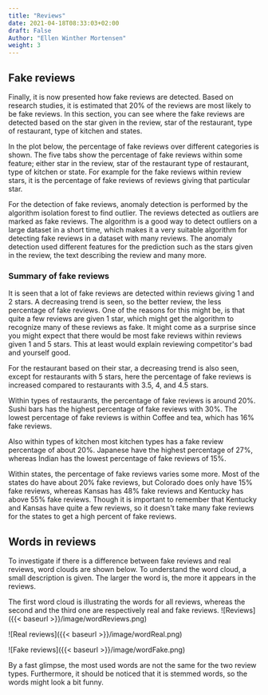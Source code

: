 ```yaml
---
title: "Reviews"
date: 2021-04-18T08:33:03+02:00
draft: False
Author: "Ellen Winther Mortensen"
weight: 3
---
```


## Fake reviews
Finally, it is now presented how fake reviews are detected. Based on research studies, it is estimated that 20% of the reviews are most likely to be fake reviews. In this section, you can see where the fake reviews are detected based on the star given in the review, star of the restaurant, type of restaurant, type of kitchen and states.

In the plot below, the percentage of fake reviews over different categories is shown. The five tabs show the percentage of fake reviews within some feature; either star in the review, star of the restaurant type of restaurant, type of kitchen or state. For example for the fake reviews within review stars, it is the percentage of fake reviews of reviews giving that particular star.

For the detection of fake reviews, anomaly detection is performed by the algorithm isolation forest to find outlier. The reviews detected as outliers are marked as fake reviews. The algorithm is a good way to detect outliers on a large dataset in a short time, which makes it a very suitable algorithm for detecting fake reviews in a dataset with many reviews. The anomaly detection used different features for the prediction such as the stars given in the review, the text describing the review and many more.

<script type="text/javascript" src="https://cdn.bokeh.org/bokeh/release/bokeh-2.3.2.min.js" integrity="sha384-XypntL49z55iwGVUW4qsEu83zKL3XEcz0MjuGOQ9SlaaQ68X/g+k1FcioZi7oQAc" crossorigin="anonymous"></script>
<script type="text/javascript">
            Bokeh.set_log_level("info");
</script>
<div class="bk-root" id="ed28685d-9367-4bc9-8bf7-5b046217a723" data-root-id="7663"></div>
<script type="application/json" id="8838">
          {"abce1517-8535-43e5-980d-7d5f2c1336b7":{"defs":[],"roots":{"references":[{"attributes":{"tabs":[{"id":"5190"},{"id":"7539"},{"id":"7580"},{"id":"7621"},{"id":"7662"}]},"id":"7663","type":"Tabs"},{"attributes":{},"id":"5159","type":"LinearScale"},{"attributes":{"data_source":{"id":"7654"},"glyph":{"id":"7656"},"hover_glyph":null,"muted_glyph":null,"nonselection_glyph":{"id":"7657"},"view":{"id":"7659"}},"id":"7658","type":"GlyphRenderer"},{"attributes":{},"id":"7563","type":"HelpTool"},{"attributes":{"source":{"id":"7654"}},"id":"7659","type":"CDSView"},{"attributes":{"formatter":{"id":"8019"},"major_label_policy":{"id":"8018"},"major_tick_line_color":null,"minor_tick_line_color":null,"ticker":{"id":"7511"}},"id":"7510","type":"CategoricalAxis"},{"attributes":{"formatter":{"id":"8028"},"major_label_policy":{"id":"8027"},"major_tick_line_color":null,"minor_tick_line_color":null,"ticker":{"id":"7555"}},"id":"7554","type":"LinearAxis"},{"attributes":{"child":{"id":"7622"},"title":"State"},"id":"7662","type":"Panel"},{"attributes":{"formatter":{"id":"8022"},"major_label_policy":{"id":"8021"},"major_tick_line_color":null,"minor_tick_line_color":null,"ticker":{"id":"7514"}},"id":"7513","type":"LinearAxis"},{"attributes":{"axis":{"id":"7554"},"dimension":1,"ticker":null},"id":"7557","type":"Grid"},{"attributes":{"start":0},"id":"7504","type":"DataRange1d"},{"attributes":{},"id":"7555","type":"BasicTicker"},{"attributes":{"child":{"id":"7540"},"title":"Type of restaurant"},"id":"7580","type":"Panel"},{"attributes":{},"id":"7508","type":"LinearScale"},{"attributes":{"factors":["Bars","Breakfast &amp; Brunch","Buffets","Burgers","Cafes","Coffee &amp; Tea","Diners","Fast Food","Food","Nightlife","Pizza","Salad","Sandwiches","Steakhouses","Sushi Bars","Vegetarian","Wine Bars"]},"id":"7543","type":"FactorRange"},{"attributes":{},"id":"7506","type":"CategoricalScale"},{"attributes":{},"id":"5172","type":"ResetTool"},{"attributes":{},"id":"7559","type":"WheelZoomTool"},{"attributes":{},"id":"7511","type":"CategoricalTicker"},{"attributes":{},"id":"7558","type":"PanTool"},{"attributes":{"overlay":{"id":"7605"}},"id":"7601","type":"BoxZoomTool"},{"attributes":{"axis":{"id":"7510"},"ticker":null},"id":"7512","type":"Grid"},{"attributes":{"overlay":{"id":"7564"}},"id":"7560","type":"BoxZoomTool"},{"attributes":{},"id":"8046","type":"UnionRenderers"},{"attributes":{"active_multi":null,"tools":[{"id":"5168"},{"id":"5169"},{"id":"5170"},{"id":"5171"},{"id":"5172"},{"id":"5173"},{"id":"5188"},{"id":"5962"}]},"id":"5175","type":"Toolbar"},{"attributes":{},"id":"7561","type":"SaveTool"},{"attributes":{},"id":"7641","type":"WheelZoomTool"},{"attributes":{},"id":"7562","type":"ResetTool"},{"attributes":{"child":{"id":"7581"},"title":"Type of kitchen"},"id":"7621","type":"Panel"},{"attributes":{},"id":"8047","type":"Selection"},{"attributes":{"axis":{"id":"7513"},"dimension":1,"ticker":null},"id":"7516","type":"Grid"},{"attributes":{"axis":{"id":"7592"},"ticker":null},"id":"7594","type":"Grid"},{"attributes":{},"id":"5157","type":"CategoricalScale"},{"attributes":{},"id":"7514","type":"BasicTicker"},{"attributes":{},"id":"7596","type":"BasicTicker"},{"attributes":{"fill_alpha":{"value":0.1},"fill_color":{"value":"lightblue"},"line_alpha":{"value":0.1},"line_color":{"value":"lightblue"},"top":{"field":"y"},"width":{"value":0.7},"x":{"field":"x"}},"id":"7616","type":"VBar"},{"attributes":{"source":{"id":"7613"}},"id":"7618","type":"CDSView"},{"attributes":{"data_source":{"id":"7613"},"glyph":{"id":"7615"},"hover_glyph":null,"muted_glyph":null,"nonselection_glyph":{"id":"7616"},"view":{"id":"7618"}},"id":"7617","type":"GlyphRenderer"},{"attributes":{},"id":"7593","type":"CategoricalTicker"},{"attributes":{},"id":"7518","type":"WheelZoomTool"},{"attributes":{},"id":"7602","type":"SaveTool"},{"attributes":{"axis":{"id":"7595"},"dimension":1,"ticker":null},"id":"7598","type":"Grid"},{"attributes":{},"id":"7517","type":"PanTool"},{"attributes":{"overlay":{"id":"7523"}},"id":"7519","type":"BoxZoomTool"},{"attributes":{},"id":"7604","type":"HelpTool"},{"attributes":{},"id":"7520","type":"SaveTool"},{"attributes":{},"id":"7521","type":"ResetTool"},{"attributes":{},"id":"7599","type":"PanTool"},{"attributes":{},"id":"7603","type":"ResetTool"},{"attributes":{},"id":"7590","type":"LinearScale"},{"attributes":{"formatter":{"id":"8031"},"major_label_orientation":"vertical","major_label_policy":{"id":"8030"},"major_tick_line_color":null,"minor_tick_line_color":null,"ticker":{"id":"7593"}},"id":"7592","type":"CategoricalAxis"},{"attributes":{},"id":"7588","type":"CategoricalScale"},{"attributes":{},"id":"8018","type":"AllLabels"},{"attributes":{},"id":"8019","type":"CategoricalTickFormatter"},{"attributes":{"fill_color":{"value":"lightblue"},"line_color":{"value":"lightblue"},"top":{"field":"y"},"width":{"value":0.7},"x":{"field":"x"}},"id":"5716","type":"VBar"},{"attributes":{"data":{"x":["1.0","1.5","2.0","2.5","3.0","3.5","4.0","4.5","5.0"],"y":[39.75535168195719,35.12619669277633,35.9411309062742,33.37421332903018,26.661313877842613,20.06073169470572,17.582417582417584,17.40471014726467,25.15331255654971]},"selected":{"id":"5948"},"selection_policy":{"id":"5947"}},"id":"5714","type":"ColumnDataSource"},{"attributes":{},"id":"8025","type":"CategoricalTickFormatter"},{"attributes":{"factors":["1.0","1.5","2.0","2.5","3.0","3.5","4.0","4.5","5.0"]},"id":"7502","type":"FactorRange"},{"attributes":{"bottom_units":"screen","fill_alpha":0.5,"fill_color":"lightgrey","left_units":"screen","level":"overlay","line_alpha":1.0,"line_color":"black","line_dash":[4,4],"line_width":2,"right_units":"screen","syncable":false,"top_units":"screen"},"id":"7564","type":"BoxAnnotation"},{"attributes":{},"id":"8024","type":"AllLabels"},{"attributes":{},"id":"5947","type":"UnionRenderers"},{"attributes":{},"id":"8028","type":"BasicTickFormatter"},{"attributes":{},"id":"8036","type":"AllLabels"},{"attributes":{"align":"center","text":"Fake reviews by stars","text_font_size":"13pt"},"id":"7500","type":"Title"},{"attributes":{},"id":"8037","type":"CategoricalTickFormatter"},{"attributes":{},"id":"5948","type":"Selection"},{"attributes":{},"id":"8027","type":"AllLabels"},{"attributes":{"callback":null,"tooltips":[["Percentage","@y"]]},"id":"7578","type":"HoverTool"},{"attributes":{},"id":"8039","type":"AllLabels"},{"attributes":{"bottom_units":"screen","fill_alpha":0.5,"fill_color":"lightgrey","left_units":"screen","level":"overlay","line_alpha":1.0,"line_color":"black","line_dash":[4,4],"line_width":2,"right_units":"screen","syncable":false,"top_units":"screen"},"id":"7523","type":"BoxAnnotation"},{"attributes":{},"id":"7600","type":"WheelZoomTool"},{"attributes":{},"id":"8040","type":"BasicTickFormatter"},{"attributes":{"data":{"x":["Bars","Breakfast &amp; Brunch","Buffets","Burgers","Cafes","Coffee &amp; Tea","Diners","Fast Food","Food","Nightlife","Pizza","Salad","Sandwiches","Steakhouses","Sushi Bars","Vegetarian","Wine Bars"],"y":[19.8299613333491,18.050525402978984,22.054712460063897,20.37934277652692,17.015520432863447,15.684165232358001,17.394118070036672,23.1604134762634,19.1271251358603,19.305459792583328,18.92894200837785,20.327483450537212,18.26189882880638,21.731489911287078,27.975972876301885,17.712670780447834,19.384851138353763]},"selected":{"id":"8050"},"selection_policy":{"id":"8049"}},"id":"7572","type":"ColumnDataSource"},{"attributes":{"callback":null,"tooltips":[["Percentage","@y"]]},"id":"5962","type":"HoverTool"},{"attributes":{},"id":"5392","type":"BasicTickFormatter"},{"attributes":{},"id":"8049","type":"UnionRenderers"},{"attributes":{},"id":"5391","type":"AllLabels"},{"attributes":{},"id":"5168","type":"PanTool"},{"attributes":{"active_multi":null,"tools":[{"id":"7558"},{"id":"7559"},{"id":"7560"},{"id":"7561"},{"id":"7562"},{"id":"7563"},{"id":"7578"}]},"id":"7565","type":"Toolbar"},{"attributes":{},"id":"8050","type":"Selection"},{"attributes":{"child":{"id":"7499"},"title":"Stars"},"id":"7539","type":"Panel"},{"attributes":{},"id":"7522","type":"HelpTool"},{"attributes":{"axis":{"id":"5164"},"dimension":1,"ticker":null},"id":"5167","type":"Grid"},{"attributes":{},"id":"8030","type":"AllLabels"},{"attributes":{"below":[{"id":"5161"}],"center":[{"id":"5163"},{"id":"5167"}],"height":500,"left":[{"id":"5164"}],"renderers":[{"id":"5186"},{"id":"5718"}],"title":{"id":"5151"},"toolbar":{"id":"5175"},"toolbar_location":null,"width":800,"x_range":{"id":"5153"},"x_scale":{"id":"5157"},"y_range":{"id":"5155"},"y_scale":{"id":"5159"}},"id":"5150","subtype":"Figure","type":"Plot"},{"attributes":{"formatter":{"id":"8034"},"major_label_policy":{"id":"8033"},"major_tick_line_color":null,"minor_tick_line_color":null,"ticker":{"id":"7596"}},"id":"7595","type":"LinearAxis"},{"attributes":{"active_multi":null,"tools":[{"id":"7517"},{"id":"7518"},{"id":"7519"},{"id":"7520"},{"id":"7521"},{"id":"7522"},{"id":"7537"}]},"id":"7524","type":"Toolbar"},{"attributes":{"fill_alpha":{"value":0.1},"fill_color":{"value":"lightblue"},"line_alpha":{"value":0.1},"line_color":{"value":"lightblue"},"top":{"field":"y"},"width":{"value":0.7},"x":{"field":"x"}},"id":"7575","type":"VBar"},{"attributes":{"data_source":{"id":"7572"},"glyph":{"id":"7574"},"hover_glyph":null,"muted_glyph":null,"nonselection_glyph":{"id":"7575"},"view":{"id":"7577"}},"id":"7576","type":"GlyphRenderer"},{"attributes":{},"id":"5171","type":"SaveTool"},{"attributes":{"source":{"id":"7572"}},"id":"7577","type":"CDSView"},{"attributes":{"below":[{"id":"7510"}],"center":[{"id":"7512"},{"id":"7516"}],"height":500,"left":[{"id":"7513"}],"renderers":[{"id":"7535"}],"title":{"id":"7500"},"toolbar":{"id":"7524"},"toolbar_location":null,"width":800,"x_range":{"id":"7502"},"x_scale":{"id":"7506"},"y_range":{"id":"7504"},"y_scale":{"id":"7508"}},"id":"7499","subtype":"Figure","type":"Plot"},{"attributes":{"align":"center","text":"Fake reviews by type of kitchen","text_font_size":"13pt"},"id":"7582","type":"Title"},{"attributes":{"overlay":{"id":"5174"}},"id":"5170","type":"BoxZoomTool"},{"attributes":{"below":[{"id":"7592"}],"center":[{"id":"7594"},{"id":"7598"}],"height":500,"left":[{"id":"7595"}],"renderers":[{"id":"7617"}],"title":{"id":"7582"},"toolbar":{"id":"7606"},"toolbar_location":null,"width":800,"x_range":{"id":"7584"},"x_scale":{"id":"7588"},"y_range":{"id":"7586"},"y_scale":{"id":"7590"}},"id":"7581","subtype":"Figure","type":"Plot"},{"attributes":{"bottom_units":"screen","fill_alpha":0.5,"fill_color":"lightgrey","left_units":"screen","level":"overlay","line_alpha":1.0,"line_color":"black","line_dash":[4,4],"line_width":2,"right_units":"screen","syncable":false,"top_units":"screen"},"id":"7605","type":"BoxAnnotation"},{"attributes":{"active_multi":null,"tools":[{"id":"7599"},{"id":"7600"},{"id":"7601"},{"id":"7602"},{"id":"7603"},{"id":"7604"},{"id":"7619"}]},"id":"7606","type":"Toolbar"},{"attributes":{"fill_alpha":{"value":0.1},"fill_color":{"value":"lightblue"},"line_alpha":{"value":0.1},"line_color":{"value":"lightblue"},"top":{"field":"y"},"width":{"value":0.7},"x":{"field":"x"}},"id":"7534","type":"VBar"},{"attributes":{},"id":"8034","type":"BasicTickFormatter"},{"attributes":{"source":{"id":"7531"}},"id":"7536","type":"CDSView"},{"attributes":{"data_source":{"id":"7531"},"glyph":{"id":"7533"},"hover_glyph":null,"muted_glyph":null,"nonselection_glyph":{"id":"7534"},"view":{"id":"7536"}},"id":"7535","type":"GlyphRenderer"},{"attributes":{},"id":"8033","type":"AllLabels"},{"attributes":{},"id":"8031","type":"CategoricalTickFormatter"},{"attributes":{"data_source":{"id":"5714"},"glyph":{"id":"5716"},"hover_glyph":null,"muted_glyph":null,"nonselection_glyph":{"id":"5717"},"view":{"id":"5719"}},"id":"5718","type":"GlyphRenderer"},{"attributes":{},"id":"5389","type":"CategoricalTickFormatter"},{"attributes":{"fill_color":{"value":"lightblue"},"line_color":{"value":"lightblue"},"top":{"field":"y"},"width":{"value":0.7},"x":{"field":"x"}},"id":"7615","type":"VBar"},{"attributes":{"formatter":{"id":"8025"},"major_label_orientation":"vertical","major_label_policy":{"id":"8024"},"major_tick_line_color":null,"minor_tick_line_color":null,"ticker":{"id":"7552"}},"id":"7551","type":"CategoricalAxis"},{"attributes":{"fill_color":{"value":"lightblue"},"line_color":{"value":"lightblue"},"top":{"field":"y"},"width":{"value":0.7},"x":{"field":"x"}},"id":"7656","type":"VBar"},{"attributes":{"axis":{"id":"7551"},"ticker":null},"id":"7553","type":"Grid"},{"attributes":{"align":"center","text":"Fake reviews by state","text_font_size":"13pt"},"id":"7623","type":"Title"},{"attributes":{"below":[{"id":"7633"}],"center":[{"id":"7635"},{"id":"7639"}],"height":500,"left":[{"id":"7636"}],"renderers":[{"id":"7658"}],"title":{"id":"7623"},"toolbar":{"id":"7647"},"toolbar_location":null,"width":800,"x_range":{"id":"7625"},"x_scale":{"id":"7629"},"y_range":{"id":"7627"},"y_scale":{"id":"7631"}},"id":"7622","subtype":"Figure","type":"Plot"},{"attributes":{"start":0},"id":"7545","type":"DataRange1d"},{"attributes":{"source":{"id":"5714"}},"id":"5719","type":"CDSView"},{"attributes":{},"id":"7549","type":"LinearScale"},{"attributes":{},"id":"5388","type":"AllLabels"},{"attributes":{},"id":"7552","type":"CategoricalTicker"},{"attributes":{"callback":null,"tooltips":[["Percentage","@y"]]},"id":"7660","type":"HoverTool"},{"attributes":{},"id":"7547","type":"CategoricalScale"},{"attributes":{"align":"center","text":"Fake reviews by review stars","text_font_size":"13pt"},"id":"5151","type":"Title"},{"attributes":{"callback":null,"tooltips":[["Percentage","@y"]]},"id":"7619","type":"HoverTool"},{"attributes":{"factors":["American (New)","American (Traditional)","Cajun/Creole","Caribbean","Chinese","Greek","Indian","Italian","Japanese","Korean","Latin American","Mediterranean","Mexican","New Mexican Cuisine","Thai","Vietnamese"]},"id":"7584","type":"FactorRange"},{"attributes":{"fill_alpha":{"value":0.1},"fill_color":{"value":"lightblue"},"line_alpha":{"value":0.1},"line_color":{"value":"lightblue"},"top":{"field":"y"},"width":{"value":0.7},"x":{"field":"x"}},"id":"5717","type":"VBar"},{"attributes":{"data":{"x":["British Columbia","Colorado","Florida","Georgia","Kansas","Kentucky","Massachusetts","Ohio","Oregon","Texas","Washington"],"y":[24.582395584759276,15.32363033960478,19.920633912004675,21.037661332057073,48.0,54.54545454545454,19.99116047989009,21.19978814149918,18.41717886472806,18.955488317908227,18.87424872861766]},"selected":{"id":"8056"},"selection_policy":{"id":"8055"}},"id":"7654","type":"ColumnDataSource"},{"attributes":{"formatter":{"id":"8040"},"major_label_policy":{"id":"8039"},"major_tick_line_color":null,"minor_tick_line_color":null,"ticker":{"id":"7637"}},"id":"7636","type":"LinearAxis"},{"attributes":{},"id":"8052","type":"UnionRenderers"},{"attributes":{},"id":"7631","type":"LinearScale"},{"attributes":{},"id":"7640","type":"PanTool"},{"attributes":{},"id":"8053","type":"Selection"},{"attributes":{"bottom_units":"screen","fill_alpha":0.5,"fill_color":"lightgrey","left_units":"screen","level":"overlay","line_alpha":1.0,"line_color":"black","line_dash":[4,4],"line_width":2,"right_units":"screen","syncable":false,"top_units":"screen"},"id":"5174","type":"BoxAnnotation"},{"attributes":{"align":"center","text":"Fake reviews by type of restaurant","text_font_size":"13pt"},"id":"7541","type":"Title"},{"attributes":{},"id":"7643","type":"SaveTool"},{"attributes":{"callback":null,"tooltips":[["Percentage","@y"]]},"id":"7537","type":"HoverTool"},{"attributes":{"below":[{"id":"7551"}],"center":[{"id":"7553"},{"id":"7557"}],"height":500,"left":[{"id":"7554"}],"renderers":[{"id":"7576"}],"title":{"id":"7541"},"toolbar":{"id":"7565"},"toolbar_location":null,"width":800,"x_range":{"id":"7543"},"x_scale":{"id":"7547"},"y_range":{"id":"7545"},"y_scale":{"id":"7549"}},"id":"7540","subtype":"Figure","type":"Plot"},{"attributes":{},"id":"5417","type":"UnionRenderers"},{"attributes":{"fill_color":{"value":"lightblue"},"line_color":{"value":"lightblue"},"top":{"field":"y"},"width":{"value":0.7},"x":{"field":"x"}},"id":"7533","type":"VBar"},{"attributes":{"fill_color":{"value":"lightblue"},"line_color":{"value":"lightblue"},"top":{"field":"y"},"width":{"value":0.7},"x":{"field":"x"}},"id":"7574","type":"VBar"},{"attributes":{"start":0},"id":"5155","type":"DataRange1d"},{"attributes":{},"id":"7634","type":"CategoricalTicker"},{"attributes":{"child":{"id":"5150"},"title":"Review Stars"},"id":"5190","type":"Panel"},{"attributes":{"data":{"x":["1.0","1.5","2.0","2.5","3.0","3.5","4.0","4.5","5.0"],"y":[39.75535168195719,35.12619669277633,35.9411309062742,33.37421332903018,26.661313877842613,20.06073169470572,17.582417582417584,17.40471014726467,25.15331255654971]},"selected":{"id":"8047"},"selection_policy":{"id":"8046"}},"id":"7531","type":"ColumnDataSource"},{"attributes":{"fill_alpha":{"value":0.1},"fill_color":{"value":"lightblue"},"line_alpha":{"value":0.1},"line_color":{"value":"lightblue"},"top":{"field":"y"},"width":{"value":0.7},"x":{"field":"x"}},"id":"5185","type":"VBar"},{"attributes":{"data":{"x":["1","2","3","4","5"],"y":[31.688573143111558,31.167125897200393,28.18751493863469,19.822652614607904,12.493118820430897]},"selected":{"id":"5418"},"selection_policy":{"id":"5417"}},"id":"5182","type":"ColumnDataSource"},{"attributes":{"source":{"id":"5182"}},"id":"5187","type":"CDSView"},{"attributes":{"data_source":{"id":"5182"},"glyph":{"id":"5184"},"hover_glyph":null,"muted_glyph":null,"nonselection_glyph":{"id":"5185"},"view":{"id":"5187"}},"id":"5186","type":"GlyphRenderer"},{"attributes":{},"id":"8022","type":"BasicTickFormatter"},{"attributes":{"callback":null,"tooltips":[["Percentage","@y"]]},"id":"5188","type":"HoverTool"},{"attributes":{},"id":"7637","type":"BasicTicker"},{"attributes":{},"id":"5418","type":"Selection"},{"attributes":{"active_multi":null,"tools":[{"id":"7640"},{"id":"7641"},{"id":"7642"},{"id":"7643"},{"id":"7644"},{"id":"7645"},{"id":"7660"}]},"id":"7647","type":"Toolbar"},{"attributes":{"factors":["1","2","3","4","5"]},"id":"5153","type":"FactorRange"},{"attributes":{"formatter":{"id":"5392"},"major_label_policy":{"id":"5391"},"major_tick_line_color":null,"minor_tick_line_color":null,"ticker":{"id":"5165"}},"id":"5164","type":"LinearAxis"},{"attributes":{},"id":"8055","type":"UnionRenderers"},{"attributes":{},"id":"8056","type":"Selection"},{"attributes":{},"id":"7629","type":"CategoricalScale"},{"attributes":{"formatter":{"id":"8037"},"major_label_orientation":"vertical","major_label_policy":{"id":"8036"},"major_tick_line_color":null,"minor_tick_line_color":null,"ticker":{"id":"7634"}},"id":"7633","type":"CategoricalAxis"},{"attributes":{},"id":"5173","type":"HelpTool"},{"attributes":{},"id":"5169","type":"WheelZoomTool"},{"attributes":{"overlay":{"id":"7646"}},"id":"7642","type":"BoxZoomTool"},{"attributes":{"fill_alpha":{"value":0.1},"fill_color":{"value":"lightblue"},"line_alpha":{"value":0.1},"line_color":{"value":"lightblue"},"top":{"field":"y"},"width":{"value":0.7},"x":{"field":"x"}},"id":"7657","type":"VBar"},{"attributes":{"data":{"x":["American (New)","American (Traditional)","Cajun/Creole","Caribbean","Chinese","Greek","Indian","Italian","Japanese","Korean","Latin American","Mediterranean","Mexican","New Mexican Cuisine","Thai","Vietnamese"],"y":[18.95157156873752,20.02588159171789,20.199431526955873,16.832813332318697,22.240043251036223,16.082659478885894,14.94769194396832,19.49411498415573,26.72238855132903,21.954824976348156,17.242427928475852,16.88889878236093,18.3833650232713,15.858242348308574,20.482195995870363,19.158653846153847]},"selected":{"id":"8053"},"selection_policy":{"id":"8052"}},"id":"7613","type":"ColumnDataSource"},{"attributes":{},"id":"8021","type":"AllLabels"},{"attributes":{"formatter":{"id":"5389"},"major_label_policy":{"id":"5388"},"major_tick_line_color":null,"minor_tick_line_color":null,"ticker":{"id":"5162"}},"id":"5161","type":"CategoricalAxis"},{"attributes":{"start":0},"id":"7586","type":"DataRange1d"},{"attributes":{},"id":"7645","type":"HelpTool"},{"attributes":{"fill_color":{"value":"lightblue"},"line_color":{"value":"lightblue"},"top":{"field":"y"},"width":{"value":0.7},"x":{"field":"x"}},"id":"5184","type":"VBar"},{"attributes":{},"id":"7644","type":"ResetTool"},{"attributes":{"bottom_units":"screen","fill_alpha":0.5,"fill_color":"lightgrey","left_units":"screen","level":"overlay","line_alpha":1.0,"line_color":"black","line_dash":[4,4],"line_width":2,"right_units":"screen","syncable":false,"top_units":"screen"},"id":"7646","type":"BoxAnnotation"},{"attributes":{"axis":{"id":"5161"},"ticker":null},"id":"5163","type":"Grid"},{"attributes":{"start":0},"id":"7627","type":"DataRange1d"},{"attributes":{"axis":{"id":"7633"},"ticker":null},"id":"7635","type":"Grid"},{"attributes":{},"id":"5162","type":"CategoricalTicker"},{"attributes":{"axis":{"id":"7636"},"dimension":1,"ticker":null},"id":"7639","type":"Grid"},{"attributes":{},"id":"5165","type":"BasicTicker"},{"attributes":{"factors":["British Columbia","Colorado","Florida","Georgia","Kansas","Kentucky","Massachusetts","Ohio","Oregon","Texas","Washington"]},"id":"7625","type":"FactorRange"}],"root_ids":["7663"]},"title":"Bokeh Application","version":"2.3.2"}}
        </script>
        <script type="text/javascript">
          (function() {
            var fn = function() {
              Bokeh.safely(function() {
                (function(root) {
                  function embed_document(root) {  
                  var docs_json = document.getElementById('8838').textContent;
                  var render_items = [{"docid":"abce1517-8535-43e5-980d-7d5f2c1336b7","root_ids":["7663"],"roots":{"7663":"ed28685d-9367-4bc9-8bf7-5b046217a723"}}];
                  root.Bokeh.embed.embed_items(docs_json, render_items);
                  }
                  if (root.Bokeh !== undefined) {
                    embed_document(root);
                  } else {
                    var attempts = 0;
                    var timer = setInterval(function(root) {
                      if (root.Bokeh !== undefined) {
                        clearInterval(timer);
                        embed_document(root);
                      } else {
                        attempts++;
                        if (attempts > 100) {
                          clearInterval(timer);
                          console.log("Bokeh: ERROR: Unable to run BokehJS code because BokehJS library is missing");
                        }
                      }
                    }, 10, root)
                  }
                })(window);
              });
            };
            if (document.readyState != "loading") fn();
            else document.addEventListener("DOMContentLoaded", fn);
          })();
</script>
    
    
        
        
### Summary of fake reviews
It is seen that a lot of fake reviews are detected within reviews giving 1 and 2 stars. A decreasing trend is seen, so the better review, the less percentage of fake reviews. One of the reasons for this might be, is that quite a few reviews are given 1 star, which might get the algorithm to recognize many of these reviews as fake. It might come as a surprise since you might expect that there would be most fake reviews within reviews given 1 and 5 stars. This at least would explain reviewing competitor's bad and yourself good.  

For the restaurant based on their star, a decreasing trend is also seen, except for restaurants with 5 stars, here the percentage of fake reviews is increased compared to restaurants with 3.5, 4, and 4.5 stars. 

Within types of restaurants, the percentage of fake reviews is around 20%. Sushi bars has the highest percentage of fake reviews with 30%. The lowest percentage of fake reviews is within Coffee and tea, which has 16% fake reviews. 

Also within types of kitchen most kitchen types has a fake review percentage of about 20%. Japanese have the highest percentage of 27%, whereas Indian has the lowest percentage of fake reviews of 15%.

Within states, the percentage of fake reviews varies some more. Most of the states do have about 20% fake reviews, but Colorado does only have 15% fake reviews, whereas Kansas has 48% fake reviews and Kentucky has above 55% fake reviews. Though it is important to remember that 
Kentucky and Kansas have quite a few reviews, so it doesn't take many fake reviews for the states to get a high percent of fake reviews. 


## Words in reviews

To investigate if there is a difference between fake reviews and real reviews, word clouds are shown below. To understand the word cloud, a small description is given. The larger the word is, the more it appears in the reviews. 

The first word cloud is illustrating the words for all reviews, whereas the second and the third one are respectively real and fake reviews.
![Reviews]({{< baseurl >}}/image/wordReviews.png)

![Real reviews]({{< baseurl >}}/image/wordReal.png)

![Fake reviews]({{< baseurl >}}/image/wordFake.png)

By a fast glimpse, the most used words are not the same for the two review types. Furthermore, it should be noticed that it is stemmed words, so the words might look a bit funny. 



